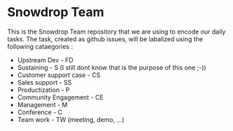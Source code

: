 # Snowdrop Team

This is the Snowdrop Team repository that we are using to encode our daily tasks. The task, created as github issues, will be labalized using the following cataegories :

- Upstream Dev - FD
- Sustaining - S (I still dont know that is the purpose of this one ;-))
- Customer support case - CS
- Sales support - SS
- Productization - P
- Community Engagement - CE
- Management - M
- Conference - C
- Team work - TW (meeting, demo, ...)
